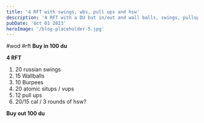 ```yaml
---
title: '4 RFT with swings, wbs, pull ups and hsw'
description: '4 RFT with a DU but in/out and wall balls, swings, pullups and hsw'
pubDate: 'Oct 01 2023'
heroImage: '/blog-placeholder-5.jpg'
---
```

#wod #rft
**Buy in 100 du**

**4 RFT**
1. 20 russian swings
3. 15 Wallballs
4. 10 Burpees
5. 20 atomic situps / vups
6. 12 pull ups
7. 20/15 cal / 3 rounds of hsw?

**Buy out 100 du**
